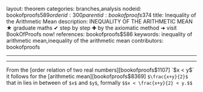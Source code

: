 layout: theorem
categories: branches,analysis
nodeid: bookofproofs$589
orderid: 300
parentid: bookofproofs$374
title: Inequality of the Arithmetic Mean
description: INEQUALITY OF THE ARITHMETIC MEAN ★ graduate maths ✔ step by step ✚ by the axiomatic method ➜ visit BookOfProofs now!
references: bookofproofs$586
keywords: inequality of arithmetic mean,inequality of the arithmetic mean
contributors: bookofproofs

---


---

From the [order relation of two real numbers][bookofproofs$1107] `$x < y$` it follows for the [arithmetic mean][bookofproofs$8369] `$\frac{x+y}{2}$` that in lies in between of `$x$` and `$y$`, formally `$$x < \frac{x+y}{2} < y.$$`
